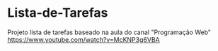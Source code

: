 # Lista-de-Tarefas
 Projeto lista de tarefas baseado na aula do canal "Programação Web"
https://www.youtube.com/watch?v=McKNP3g6VBA

